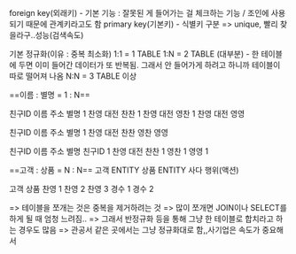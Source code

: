 foreign key(외래키) - 기본 기능 : 잘못된 게 들어가는 걸 체크하는 기능 / 조인에 사용되기 때문에 관계키라고도 함
primary key(기본키) - 식별키 구분 => unique, 빨리 찾을라구..성능(검색속도)

기본 정규화(이유 : 중복 최소화)
1:1 = 1 TABLE
1:N = 2 TABLE (대부분) - 한 테이블에 두면 이미 들어간 데이터가 또 반복됨. 그래서 안 들어가게 하려고 하니까 테이블이 따로 떨어져 나옴
N:N = 3 TABLE 이상

==이름 : 별명 = 1 : N==

친구ID  이름    주소    별명
1       찬영    대전    찬찬
1       찬영    대전    영찬
1       찬영    대전    영영

친구ID  이름    주소    별명
1       찬영    대전    찬찬
                        영찬
                        영영

친구ID  이름    주소                별명    친구ID
1       찬영    대전                찬찬    1
                                    영찬    1
                                    영영    1
                                
==고객 : 상품 = N : N==
고객 ENTITY
상품 ENTITY
사다 행위(액션)

고객    상품
찬영    1
찬영    2
찬영    3
경수    1
경수    2


=> 테이블을 쪼개는 것은 중복을 제거하려는 것
=> 많이 쪼개면 JOIN이나 SELECT를 하게 될 때 엄청 느려짐..
=> 그래서 반정규화 등을 통해 그냥 한 테이블로 합치라고 하는 경우도 많음
=> 관공서 같은 곳에서는 그냥 정규화대로 함,,사기업은 속도가 중요해서
